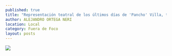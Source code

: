 ```yaml
---
published: true
title: "Representación teatral de los últimos días de 'Pancho' Villa, titulada 'Villa mi General' e inscrita dentro de la conmemoración del 99 aniversario de la Toma de Zacatecas"
author: ALEJANDRO ORTEGA NERI
location: Local
category: Fuera de Foco
layout: posts
---
```


![](http://i.imgur.com/IoOcUlkm.jpg)
